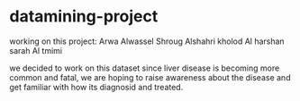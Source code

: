 # datamining-project
working on this project:
Arwa Alwassel
Shroug Alshahri
kholod Al harshan
sarah Al tmimi

we decided to work on this dataset since liver disease is becoming more common and fatal, we are hoping to raise awareness about the disease
and get familiar with how its diagnosid and treated.
